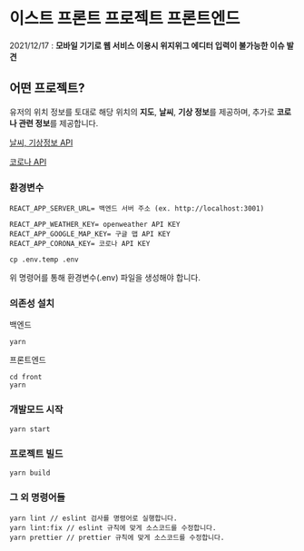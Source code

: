 # 이스트 프론트 프로젝트 프론트엔드
2021/12/17 : **모바일 기기로 웹 서비스 이용시 위지위그 에디터 입력이 불가능한 이슈 발견**

## 어떤 프로젝트?

유저의 위치 정보를 토대로 해당 위치의 **지도**, **날씨**, **기상 정보**를 제공하며,
추가로 **코로나 관련 정보**를 제공합니다.

[날씨, 기상정보 API](https://openweathermap.org/)

[코로나 API](https://www.data.go.kr/data/15043376/openapi.do)

### 환경변수

```
REACT_APP_SERVER_URL= 백엔드 서버 주소 (ex. http://localhost:3001)

REACT_APP_WEATHER_KEY= openweather API KEY
REACT_APP_GOOGLE_MAP_KEY= 구글 맵 API KEY
REACT_APP_CORONA_KEY= 코로나 API KEY
```

```
cp .env.temp .env
```
위 명령어를 통해 환경변수(.env) 파일을 생성해야 합니다.

### 의존성 설치
백엔드
```
yarn
```

프론트엔드
```
cd front
yarn
```

### 개발모드 시작

```
yarn start
```

### 프로젝트 빌드

```
yarn build
```

### 그 외 명령어들

```
yarn lint // eslint 검사를 명령어로 실행합니다.
yarn lint:fix // eslint 규칙에 맞게 소스코드를 수정합니다.
yarn prettier // prettier 규칙에 맞게 소스코드를 수정합니다.
```
